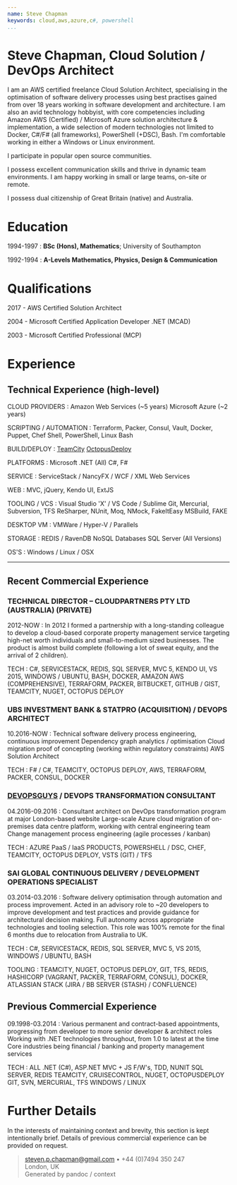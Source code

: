 ```yaml
---
name: Steve Chapman
keywords: cloud,aws,azure,c#, powershell
...
```


# Steve Chapman, Cloud Solution / DevOps Architect

I am an AWS certified freelance Cloud Solution Architect, specialising in the optimisation of software delivery processes using best practises gained from over 18 years working in software development and architecture.  I am also an avid technology hobbyist, with core competencies including Amazon AWS (Certified) / Microsoft Azure solution architecture & implementation, a wide selection of modern technologies not limited to Docker, C#/F# (all frameworks), PowerShell (+DSC), Bash.  I'm comfortable working in either a Windows or Linux environment.

I participate in popular open source communities.

I possess excellent communication skills and thrive in dynamic team environments.  I am happy working in small or large teams, on-site or remote.

I possess dual citizenship of Great Britain (native) and Australia.

# Education

1994-1997 : **BSc (Hons), Mathematics**; University of Southampton

1992-1994 : **A-Levels Mathematics, Physics, Design & Communication**

# Qualifications

2017 - AWS Certified Solution Architect

2004 - Microsoft Certified Application Developer .NET (MCAD)

2003 - Microsoft Certified Professional (MCP)

# Experience

## Technical Experience (high-level)

CLOUD PROVIDERS
:   Amazon Web Services (~5 years)
    Microsoft Azure (~2 years)

SCRIPTING / AUTOMATION
:   Terraform, Packer, Consul, Vault, Docker, Puppet, Chef
    Shell, PowerShell, Linux Bash

BUILD/DEPLOY
:   [TeamCity](https://www.jetbrains.com/teamcity/)
    [OctopusDeploy](https://octopus.com/)

PLATFORMS
:   Microsoft .NET (All)
    C#, F#

SERVICE
:   ServiceStack / NancyFX / WCF / XML Web Services

WEB
:   MVC, jQuery, Kendo UI, ExtJS

TOOLING / VCS
:   Visual Studio 'X' / VS Code / Sublime
    Git, Mercurial, Subversion, TFS
    ReSharper, NUnit, Moq, NMock, FakeItEasy
    MSBuild, FAKE

DESKTOP VM
:   VMWare / Hyper-V / Parallels

STORAGE
:   REDIS / RavenDB NoSQL Databases
    SQL Server (All Versions)

OS'S
:   Windows / Linux / OSX

---

## Recent Commercial Experience

### TECHNICAL DIRECTOR – CLOUDPARTNERS PTY LTD (AUSTRALIA) (PRIVATE)

2012-NOW
:   In 2012 I formed a partnership with a long-standing colleague to develop a cloud-based corporate property management service targeting high-net worth individuals and small-to-medium sized businesses.  The product is almost build complete (following a lot of sweat equity, and the arrival of 2 children).

TECH
:   C#, SERVICESTACK, REDIS, SQL SERVER, MVC 5, KENDO UI, VS 2015, WINDOWS / UBUNTU, BASH, DOCKER, AMAZON AWS (COMPREHENSIVE), TERRAFORM, PACKER, BITBUCKET, GITHUB / GIST, TEAMCITY, NUGET, OCTOPUS DEPLOY

### UBS INVESTMENT BANK & STATPRO (ACQUISITION) / DEVOPS ARCHITECT

10.2016-NOW
:   Technical software delivery process engineering, continuous improvement
    Dependency graph analytics / optimisation
    Cloud migration proof of concepting (working within regulatory constraints)
    AWS Solution Architect 

TECH
:   F# / C#, TEAMCITY, OCTOPUS DEPLOY, AWS, TERRAFORM, PACKER, CONSUL, DOCKER

### [DEVOPSGUYS](https://www.devopsguys.com) / DEVOPS TRANSFORMATION CONSULTANT

04.2016-09.2016
:   Consultant architect on DevOps transformation program at major London-based website
    Large-scale Azure cloud migration of on-premises data centre platform, working with central engineering team
    Change management process engineering (agile processes / kanban)

TECH
:   AZURE PaaS / IaaS PRODUCTS, POWERSHELL / DSC, CHEF, TEAMCITY, OCTOPUS DEPLOY, VSTS (GIT) / TFS

### SAI GLOBAL CONTINUOUS DELIVERY / DEVELOPMENT OPERATIONS SPECIALIST

03.2014-03.2016
:   Software delivery optimisation through automation and process improvement.  Acted in an advisory role to ~20 developers to improve development and test practices and provide guidance for architectural decision making.  Full autonomy across appropriate technologies and tooling selection.
    This role was 100% remote for the final 6 months due to relocation from Australia to UK.

TECH
:   C#, SERVICESTACK, REDIS, SQL SERVER, MVC 5, VS 2015, WINDOWS / UBUNTU, BASH

TOOLING
:   TEAMCITY, NUGET, OCTOPUS DEPLOY, GIT, TFS, REDIS, HASHICORP (VAGRANT, PACKER, TERRAFORM, CONSUL), DOCKER, ATLASSIAN STACK (JIRA / BB SERVER {STASH} / CONFLUENCE)

## Previous Commercial Experience

09.1998-03.2014
:   Various permanent and contract-based appointments, progressing from developer to more senior developer & architect roles
    Working with .NET technologies throughout, from 1.0 to latest at the time
    Core industries being financial / banking and property management services

TECH
:   ALL .NET (C#), ASP.NET MVC + JS F/W's, TDD, NUNIT
    SQL SERVER, REDIS
    TEAMCITY, CRUISECONTROL, NUGET, OCTOPUSDEPLOY
    GIT, SVN, MERCURIAL, TFS
    WINDOWS / LINUX

# Further Details

In the interests of maintaining context and brevity, this section is kept intentionally brief.  Details of previous commercial experience can be provided on request.

> <steven.p.chapman@gmail.com> • +44 (0)7494 350 247\
> London, UK\
> Generated by pandoc / context